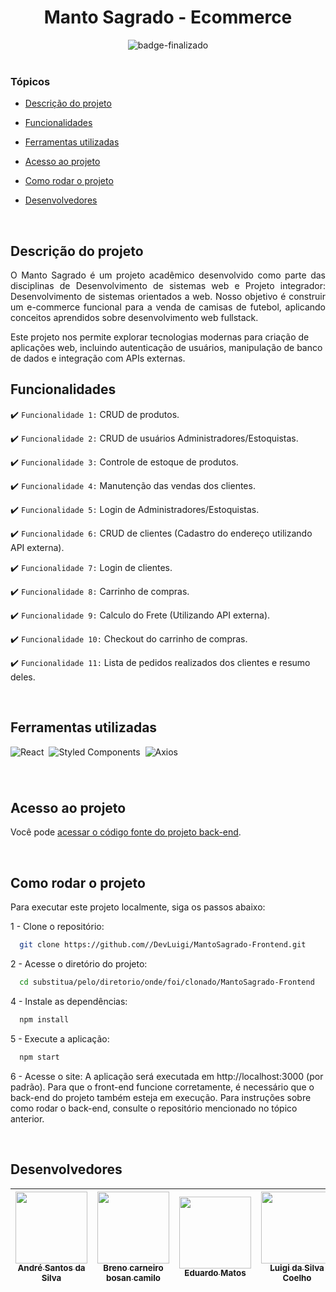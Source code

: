 
<div align="center">
    <h1> Manto Sagrado - Ecommerce </h1>
</div>


<div align="center">
   <img src="http://img.shields.io/static/v1?label=STATUS&message=FINALIZADO&color=RED&style=for-the-badge" alt="badge-finalizado"/>
</div>

<br>

### Tópicos 

- [Descrição do projeto](#descrição-do-projeto)

- [Funcionalidades](#funcionalidades)

- [Ferramentas utilizadas](#ferramentas-utilizadas)

- [Acesso ao projeto](#acesso-ao-projeto)

- [Como rodar o projeto](#como-rodar-o-projeto)

- [Desenvolvedores](#desenvolvedores)


<br>

## Descrição do projeto 

<p align="justify">
 O Manto Sagrado é um projeto acadêmico desenvolvido como parte das disciplinas de Desenvolvimento de sistemas web e Projeto integrador: Desenvolvimento de sistemas orientados a web. Nosso objetivo é construir um e-commerce funcional para a venda de camisas de futebol, aplicando conceitos aprendidos sobre desenvolvimento web fullstack.

Este projeto nos permite explorar tecnologias modernas para criação de aplicações web, incluindo autenticação de usuários, manipulação de banco de dados e integração com APIs externas.
<br>

## Funcionalidades

:heavy_check_mark: `Funcionalidade 1:` CRUD de produtos.

:heavy_check_mark: `Funcionalidade 2:` CRUD de usuários Administradores/Estoquistas.

:heavy_check_mark: `Funcionalidade 3:` Controle de estoque de produtos.

:heavy_check_mark: `Funcionalidade 4:` Manutenção das vendas dos clientes.

:heavy_check_mark: `Funcionalidade 5:` Login de Administradores/Estoquistas.

:heavy_check_mark: `Funcionalidade 6:` CRUD de clientes (Cadastro do endereço utilizando API externa).

:heavy_check_mark: `Funcionalidade 7:` Login de clientes.

:heavy_check_mark: `Funcionalidade 8:` Carrinho de compras.

:heavy_check_mark: `Funcionalidade 9:` Calculo do Frete (Utilizando API externa).

:heavy_check_mark: `Funcionalidade 10:` Checkout do carrinho de compras.

:heavy_check_mark: `Funcionalidade 11:` Lista de pedidos realizados dos clientes e resumo deles.

<br>

## Ferramentas utilizadas
![React](https://img.shields.io/badge/react-%2320232a.svg?style=for-the-badge&logo=react&logoColor=%2361DAFB)&nbsp;
![Styled Components](https://img.shields.io/badge/styled--components-DB7093?style=for-the-badge&logo=styled-components&logoColor=white)&nbsp;
![Axios](https://img.shields.io/badge/-axios-0D1117?style=for-the-badge&logo=axios&labelColor=0D1117)&nbsp;
###

<br>

## Acesso ao projeto

Você pode [acessar o código fonte do projeto back-end](https://github.com/DevLuigi/MantoSagrado-Backend).

<br>

## Como rodar o projeto

Para executar este projeto localmente, siga os passos abaixo:

1 - Clone o repositório:
~~~bash
  git clone https://github.com//DevLuigi/MantoSagrado-Frontend.git
~~~

2 - Acesse o diretório do projeto:
~~~bash
  cd substitua/pelo/diretorio/onde/foi/clonado/MantoSagrado-Frontend
~~~

4 - Instale as dependências:
~~~bash
  npm install
~~~

5 - Execute a aplicação:
~~~bash
  npm start
~~~

6 - Acesse o site:
A aplicação será executada em http://localhost:3000 (por padrão). Para que o front-end funcione corretamente, é necessário que o back-end do projeto também esteja em execução. Para instruções sobre como rodar o back-end, consulte o repositório mencionado no tópico anterior.

<br>

## Desenvolvedores

| [<img src="https://avatars.githubusercontent.com/u/159407896?v=4" width=115><br><sub>André Santos da Silva</sub>](https://github.com/ngxdre) | [<img src="https://avatars.githubusercontent.com/u/159090497?v=4" width=115><br><sub>Breno carneiro bosan camilo</sub>](https://github.com/Brenuu)  |  [<img src="https://avatars.githubusercontent.com/u/142193648?v=4" width=115><br><sub>Eduardo Matos</sub>](https://github.com/eduardomts1)  | [<img src="https://avatars.githubusercontent.com/u/89977964?s=400&u=a0d21d2cf86edf9e2f66bcef496882e445f38f6d&v=4" width=115><br><sub>Luigi da Silva Coelho</sub>](https://github.com/DevLuigi) |
| :---: | :---: | :---: | :---: 
